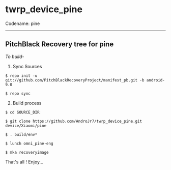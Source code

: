 # twrp_device_pine
Codename: pine


---------------------------------
PitchBlack Recovery tree for pine 
---------------------------------

*To build*-

1) Sync Sources 

``$ repo init -u git://github.com/PitchBlackRecoveryProject/manifest_pb.git -b android-9.0``

``$ repo sync``


2) Build process

``$ cd SOURCE_DIR``

``$ git clone https://github.com/AndroJr7/twrp_device_pine.git device/Xiaomi/pine``

``$ . build/env*``

``$ lunch omni_pine-eng``

``$ mka recoveryimage``


That's all ! Enjoy...
